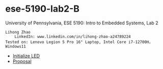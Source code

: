 # ese-5190-lab2-B
University of Pennsylvania, ESE 5190: Intro to Embedded Systems, Lab 2  

    Lihong Zhao  
        LinkedIn: www.linkedin.com/in/lihong-zhao-a24789224  
    Tested on: Lenovo Legion 5 Pro 16" Laptop, Intel Core i7-12700H， Windows11 
    
- [Initialize LED](https://github.com/lihzhao14/ese-5190-lab2-B/blob/main/Initialize_LED.md)
- [Proposal](https://github.com/lihzhao14/ese-5190-lab2-B/blob/main/Proposal.md)
